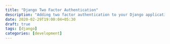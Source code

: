 ```yaml
---
title: "Django Two Factor Authentication"
description: "Adding two factor authentication to your Django application."
date: 2020-02-29T19:00:04+05:30
draft: true
tags: [django]
categories: [development]
---
```



